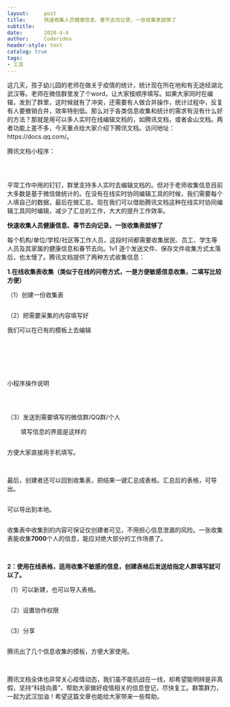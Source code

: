 ```yaml
---
layout:     post
title:      快速收集人员健康信息、春节去向记录，一张收集表就够了
subtitle:   
date:       2020-4-4
author:     Coderidea
header-style: text
catalog: true
tags:
- 工具
--- 
```

<p>这几天，孩子幼儿园的老师在做关于疫情的统计，统计现在所在地和有无途经湖北武汉等。老师在微信群里发了个word，让大家按顺序填写。如果大家同时在编辑，发到了群里，这时候就有了冲突，还需要有人做合并操作，统计过程中，反复有人要撤销合并，效率特别低。那么对于各类信息收集和统计的需求有没有什么好的方法？那就是用可以多人实时在线编辑文档的，如腾讯文档，或者金山文档。两者功能上差不多，今天重点给大家介绍下腾讯文档。访问地址：https://docs.qq.com/。</p>

<p>腾讯文档小程序：</p>

<p><img alt="" class="has" src="https://imgconvert.csdnimg.cn/aHR0cHM6Ly9tbWJpei5xcGljLmNuL21tYml6X2pwZy9SWXZyS1BFTTZIU2NYOVJLc2ljckRTeVR1aWNGcVVkYUlUcXpLaEU3N1p3Qlo4YUw3emljNHB4MGd3VUZMTFc2cFJlWmdwcDYwR0M0NGgwdmo2OU8zZXRYdy82NDA?x-oss-process=image/format,png" /></p>

<p> </p>

<p>平常工作中用的钉钉，群里支持多人实时去编辑文档的。但对于老师收集信息目前大多数是基于微信做统计的。在没有在线实时协同编辑工具的时候，我们需要每个人填自己的数据，最后在做汇总。现在我们可以借助腾讯文档这种在线实时协同编辑工具同时编辑，减少了汇总的工作，大大的提升工作效率。</p>

<p><strong>快速收集人员健康信息、春节去向记录，一张收集表就够了 </strong></p>

<p>每个机构/单位/学校/社区等工作人员，这段时间都需要收集居民、员工、学生等人员及其家属的健康信息和春节去向。1v1 逐个发送文件、保存文件收集方式太落后，也太慢了。腾讯文档提供了两种方式收集信息：</p>

<p><strong>1.在线收集表收集（类似于在线的问卷方式，一是方便敏感信息收集，二填写比较方便）</strong></p>

<p>（1）创建一份收集表</p>

<p><img alt="" class="has" src="https://imgconvert.csdnimg.cn/aHR0cHM6Ly9tbWJpei5xcGljLmNuL21tYml6X3BuZy9SWXZyS1BFTTZIU2NYOVJLc2ljckRTeVR1aWNGcVVkYUlUeGMyMlRDdHBsRUp3R25ENWljdzcyWnBBQklOeWhVMGJDcHc1MG5jUHVUcHdMSkFDa2lhbkN4YmcvNjQw?x-oss-process=image/format,png" /></p>

<p>（2）把需要采集的内容填写好</p>

<p>我们可以在已有的模板上去编辑</p>

<p><img alt="" class="has" src="https://imgconvert.csdnimg.cn/aHR0cHM6Ly9tbWJpei5xcGljLmNuL21tYml6X3BuZy9SWXZyS1BFTTZIU2NYOVJLc2ljckRTeVR1aWNGcVVkYUlUdHBIZHdhRkVZTEdrelczQWFBenRsNXBUb2daRklEZUpGdW93NmVhbEl5eHg4SjhBTmVpYVA3QS82NDA?x-oss-process=image/format,png" /></p>

<p><img alt="" class="has" src="https://imgconvert.csdnimg.cn/aHR0cHM6Ly9tbWJpei5xcGljLmNuL21tYml6X3BuZy9SWXZyS1BFTTZIU2NYOVJLc2ljckRTeVR1aWNGcVVkYUlUS29BR21TRm9lWWgxMEp5cHVhVVk2SWhVcURROUpkdDF1UElyanJ5QjNLT1BTM2dyaHJ0ZVh3LzY0MA?x-oss-process=image/format,png" /></p>

<p> </p>

<p> </p>

<p>小程序操作说明</p>

<p><img alt="" class="has" src="https://imgconvert.csdnimg.cn/aHR0cHM6Ly9tbWJpei5xcGljLmNuL21tYml6X2dpZi9SWXZyS1BFTTZIU2NYOVJLc2ljckRTeVR1aWNGcVVkYUlUQ0d1WFRwM0JPVGJkTVIzTXh1akNGR2RJNWtxdU5SMGtWZGljaWNMOWZ4bVVtQlpyY3dvU2EzVlEvNjQw?x-oss-process=image/format,png" /></p>

<p> </p>

<p>（3）发送到需要填写的微信群/QQ群/个人</p>

<p>        填写信息的界面是这样的</p>

<p><img alt="" class="has" src="https://imgconvert.csdnimg.cn/aHR0cHM6Ly9tbWJpei5xcGljLmNuL21tYml6X3BuZy9SWXZyS1BFTTZIU2NYOVJLc2ljckRTeVR1aWNGcVVkYUlUdnllTFR2OHNuV1pVRVVyY3JSUWljV3NvaWFWMGliYVBJYmFpYTJTbkM0dnFpY1owUk5lbGRpYklWekdnLzY0MA?x-oss-process=image/format,png" /></p>

<p>方便大家直接用手机填写。</p>

<p> </p>

<p>最后，创建者还可以回到收集表，把结果一键汇总成表格。汇总后的表格，可导出。</p>

<p><img alt="" class="has" src="https://imgconvert.csdnimg.cn/aHR0cHM6Ly9tbWJpei5xcGljLmNuL21tYml6X3BuZy9SWXZyS1BFTTZIU2NYOVJLc2ljckRTeVR1aWNGcVVkYUlUd2Q2d1hvWEkycE1pYXp2c2ljdkRJSlRTYmFrN09VRVp2djdxUlV1alBCZklTTVBMemJyM2Vac3cvNjQw?x-oss-process=image/format,png" /></p>

<p>可以导出到本地。</p>

<p><img alt="" class="has" src="https://imgconvert.csdnimg.cn/aHR0cHM6Ly9tbWJpei5xcGljLmNuL21tYml6X3BuZy9SWXZyS1BFTTZIU2NYOVJLc2ljckRTeVR1aWNGcVVkYUlUMTIzeHpvamRrcTBkb3dpYUNwdkk3a3lHZGdVcm0zb3lRN0t2bjNCU1UwcjJaSWdnaWJjQjF1bEEvNjQw?x-oss-process=image/format,png" /></p>

<p>收集表中收集到的内容可保证仅创建者可见，不用担心信息泄漏的风险。一张收集表能收集<strong>7000</strong>个人的信息，能应对绝大部分的工作场景了。</p>

<p> </p>

<p><strong>2：</strong><strong>使用在线表格，适用收集不敏感的信息，创建表格后发送给指定人群填写就可以了。</strong></p>

<p>（1）可以新建，也可以导入表格。</p>

<p><img alt="" class="has" src="https://imgconvert.csdnimg.cn/aHR0cHM6Ly9tbWJpei5xcGljLmNuL21tYml6X3BuZy9SWXZyS1BFTTZIU2NYOVJLc2ljckRTeVR1aWNGcVVkYUlUaWFJdHg0RFM0OFZKU0k1UmR2S3hJQ29aaHNWa2ZPUzZJWmlhcXZ0TFdFMUF2aWJ6c2o4eTlWTFp3LzY0MA?x-oss-process=image/format,png" /></p>

<p>（2）设置协作权限</p>

<p><img alt="" class="has" src="https://imgconvert.csdnimg.cn/aHR0cHM6Ly9tbWJpei5xcGljLmNuL21tYml6X3BuZy9SWXZyS1BFTTZIU2NYOVJLc2ljckRTeVR1aWNGcVVkYUlUR0xYam9OaWF5ak5pYU9HMW5pYUtHR2dnWEtIanNMT3pKSm84NHppYlY4WnI1WVNpYmt4NldBWVY1WFEvNjQw?x-oss-process=image/format,png" /></p>

<p>（3）分享</p>

<p><img alt="" class="has" src="https://imgconvert.csdnimg.cn/aHR0cHM6Ly9tbWJpei5xcGljLmNuL21tYml6X3BuZy9SWXZyS1BFTTZIU2NYOVJLc2ljckRTeVR1aWNGcVVkYUlUd1pDYnFINWJpYUFqekh4R3VjenVDT2Z5eDVKMUdHbHg0VWNrWmlhZThMWVU5Y0M2eVpacnhMQWcvNjQw?x-oss-process=image/format,png" /></p>

<p>腾讯出了几个信息收集的模板，方便大家使用。</p>

<p><img alt="" class="has" src="https://imgconvert.csdnimg.cn/aHR0cHM6Ly9tbWJpei5xcGljLmNuL21tYml6X3BuZy9SWXZyS1BFTTZIU2NYOVJLc2ljckRTeVR1aWNGcVVkYUlUaWJmYlVIMHF0WlBWRUR1SUZRUTBpYTlWdklYS1ZLc2liY09haGx5NE82cmVaejhVekVRbVlveGJnLzY0MA?x-oss-process=image/format,png" /></p>

<p><br />
腾讯文档全体也非常关心疫情动态，我们虽不能抗战在一线，却希望能明辨是非真假，坚持“科技向善”，帮助大家做好疫情相关的信息登记，尽快复工。群策群力，一起为武汉加油！希望这篇文章也能给大家带来一些帮助。</p>
